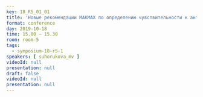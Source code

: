```yaml
---
key: 18_R5_01_01
title: 'Новые рекомендации МАКМАХ по определению чувствительности к антимикробным препаратам, в том числе вошедшим в ЖНВЛП'
format: conference
day: 2019-10-18
time: 15.00 – 15.30
room: room-5
tags:
  - symposium-18-r5-1
speakers: [ suhorukova_mv ]
videoId: null
presentation: null
draft: false
videoId: null
presentation: null
---
```


